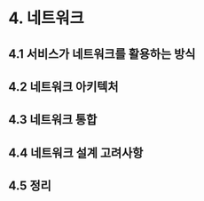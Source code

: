 # 4. 네트워크

## 4.1 서비스가 네트워크를 활용하는 방식

## 4.2 네트워크 아키텍처

## 4.3 네트워크 통합

## 4.4 네트워크 설계 고려사항

## 4.5 정리
